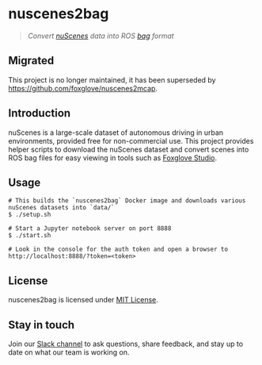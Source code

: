 # nuscenes2bag

> _Convert [nuScenes](https://www.nuscenes.org/) data into ROS [bag](http://wiki.ros.org/rosbag) format_

## Migrated

This project is no longer maintained, it has been superseded by https://github.com/foxglove/nuscenes2mcap.

## Introduction

nuScenes is a large-scale dataset of autonomous driving in urban environments, provided free for non-commercial use. This project provides helper scripts to download the nuScenes dataset and convert scenes into ROS bag files for easy viewing in tools such as [Foxglove Studio](https://foxglove.dev/).

## Usage

    # This builds the `nuscenes2bag` Docker image and downloads various nuScenes datasets into `data/`
    $ ./setup.sh

    # Start a Jupyter notebook server on port 8888
    $ ./start.sh

    # Look in the console for the auth token and open a browser to http://localhost:8888/?token=<token>

## License

nuscenes2bag is licensed under [MIT License](https://opensource.org/licenses/MIT).

## Stay in touch

Join our [Slack channel](https://foxglove.dev/slack) to ask questions, share feedback, and stay up to date on what our team is working on.
